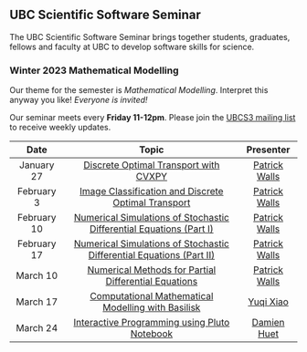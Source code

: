 ## UBC Scientific Software Seminar

The UBC Scientific Software Seminar brings together students, graduates, fellows and faculty at UBC to develop software skills for science.

### Winter 2023 Mathematical Modelling

Our theme for the semester is *Mathematical Modelling*. Interpret this anyway you like! *Everyone is invited!*

Our seminar meets every **Friday 11-12pm**. Please join the [UBCS3 mailing list](https://ubc.ca1.qualtrics.com/jfe/form/SV_6VCa1EYL5xjlUQ5) to receive weekly updates.

| Date | Topic | Presenter |
| :---: | :---: | :---: |
| January 27 | [Discrete Optimal Transport with CVXPY](01-27-walls/ot_cvxpy.ipynb) | [Patrick Walls](https://github.com/patrickwalls) |
| February 3 | [Image Classification and Discrete Optimal Transport](02-03-walls/ot_images.ipynb) | [Patrick Walls](https://github.com/patrickwalls) |
| February 10 | [Numerical Simulations of Stochastic Differential Equations (Part I)](02-10-walls/sdes.ipynb) | [Patrick Walls](https://github.com/patrickwalls) |
| February 17 | [Numerical Simulations of Stochastic Differential Equations (Part II)](02-17-walls/sdes2.ipynb) | [Patrick Walls](https://github.com/patrickwalls) |
| March 10 | [Numerical Methods for Partial Differential Equations](03-10-walls/pdes.ipynb) | [Patrick Walls](https://github.com/patrickwalls) |
| March 17 | [Computational Mathematical Modelling with Basilisk](03-17-xiao/bump.c) | [Yuqi Xiao](https://github.com/Yuqi-eng) |
| March 24 | [Interactive Programming using Pluto Notebook](03-24-huet/pluto_introduction.html) | [Damien Huet](https://github.com/DamienHuet) |